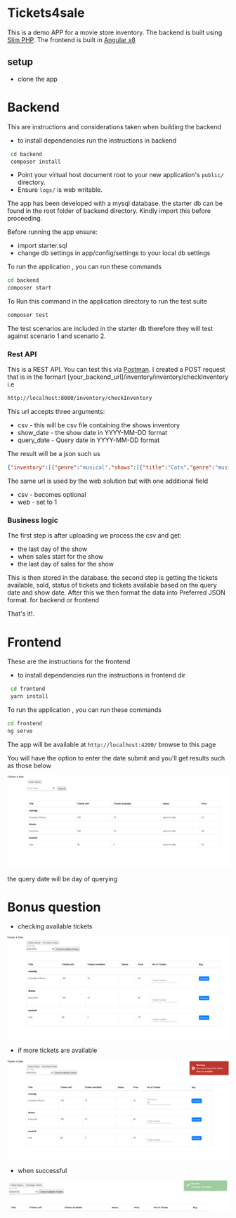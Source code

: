 # Tickets4sale

This is a demo APP for a movie store inventory. The backend is built using [Slim PHP](http://www.slimframework.com/).
The frontend is built in [Angular x8](https://angular.io/)

## setup

* clone the app

# Backend

This are instructions and considerations taken when building the backend

* to install dependencies run the instructions in backend
```bash
 cd backend
 composer install
```

* Point your virtual host document root to your new application's `public/` directory.
* Ensure `logs/` is web writable.

The app has been developed with a mysql database. the starter db can be found in
the root folder of backend directory. Kindly import this before proceeding.

Before running the app ensure:
* import starter.sql
* change db settings in app/config/settings to your local db settings

To run the application , you can run these commands 

```bash
cd backend
composer start
```

To Run this command in the application directory to run the test suite

```bash
composer test
```

The test scenarios are included in the starter db therefore they will test against
scenario 1 and scenario 2.

### Rest API

This is a REST API. You can test this via [Postman](https://www.getpostman.com/).
I created a POST request that is in the formart [your_backend_url]/inventory/inventory/checkInventory
i.e
```bash
http://localhost:8080/inventory/checkInventory
```
This url accepts three arguments:
* csv - this will be csv file containing the shows inventory
* show_date - the show date in YYYY-MM-DD format
* query_date - Query date in YYYY-MM-DD format

The result will be a json such us
```json
{"inventory":[{"genre":"musical","shows":[{"title":"Cats","genre":"musical","tickets_left":50,"tickets_available":5,"status":"open for sale"}]},{"genre":"comedy","shows":[{"title":"Comedy of Errors","genre":"comedy","tickets_left":100,"tickets_available":10,"status":"open for sale"}]},{"genre":"drama","shows":[{"title":"Everyman","genre":"drama","tickets_left":100,"tickets_available":10,"status":"open for sale"}]}]}
```

The same url is used by the web solution but with one additional field
* csv - becomes optional
* web - set to 1

### Business logic

The first step is after uploading we process the csv and get:
* the last day of the show
* when sales start for the show
* the last day of sales for the show

This is then stored in the database. the second step is getting the tickets available, sold, status of tickets
and tickets available based on the query date and show date. After this we then format the data into Preferred 
JSON format. for backend or frontend  


That's it!.

# Frontend

These are the instructions for the frontend

* to install dependencies run the instructions in frontend dir
```bash
 cd frontend
 yarn install
```

To run the application , you can run these commands 

```bash
cd frontend
ng serve
```

The app will be available at `http://localhost:4200/` browse to this page

You will have the option to enter the date submit and you'll get results
such as those below

![alt text](https://github.com/Ihure/tickets4sale/blob/master/frontend/sc2.PNG)

the query date will be day of querying

# Bonus question

* checking available tickets

![alt text](https://github.com/Ihure/tickets4sale/blob/master/frontend/bonus.PNG)

* if more tickets are available

![alt text](https://github.com/Ihure/tickets4sale/blob/master/frontend/bonus_error.PNG)

* when successful

![alt text](https://github.com/Ihure/tickets4sale/blob/master/frontend/bonus_success_notification.PNG)



